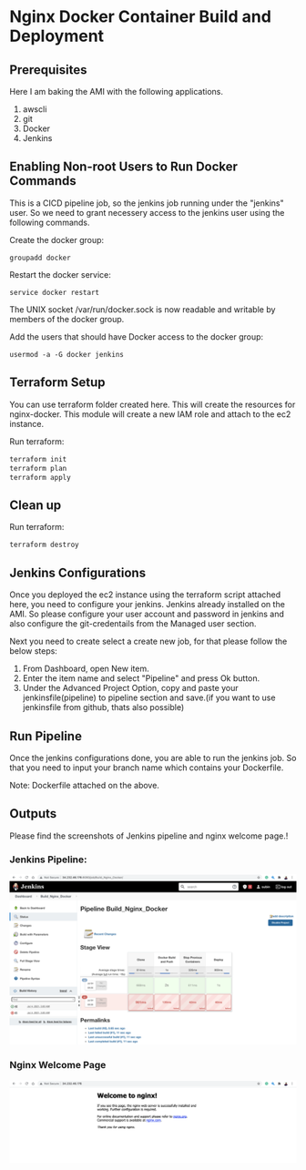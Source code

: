 # Nginx Docker Container Build and Deployment

## Prerequisites

Here I am baking the AMI with the following applications.

1. awscli
2. git 
3. Docker
4. Jenkins

## Enabling Non-root Users to Run Docker Commands

This is a CICD pipeline job, so the jenkins job running under the "jenkins" user. So we need to grant necessery access to the jenkins user using the following commands.

Create the docker group:

```
groupadd docker
```

Restart the docker service:
```
service docker restart
```

The UNIX socket /var/run/docker.sock is now readable and writable by members of the docker group.

Add the users that should have Docker access to the docker group:

```
usermod -a -G docker jenkins
```

## Terraform Setup

You can use terraform folder created here. This will create the resources for nginx-docker. This module will create a new IAM role and attach to the ec2 instance. 

Run terraform:
```
terraform init
terraform plan 
terraform apply 
```

## Clean up

Run terraform:
```
terraform destroy 
```

## Jenkins Configurations

Once you deployed the ec2 instance using the terraform script attached here, you need to configure your  jenkins. Jenkins already installed on the AMI. So please configure your user account and password in jenkins and also configure the git-credentails from the Managed user section.

Next you need to create select a create new job, for that please follow the below steps:

1. From Dashboard, open New item.
2. Enter the item name and select "Pipeline" and press Ok button.
3. Under the Advanced Project Option, copy and paste your jenkinsfile(pipeline) to pipeline section and save.(if you want to use jenkinsfile from github, thats also possible) 

## Run Pipeline

Once the jenkins configurations done, you are able to run the jenkins job. So that you need to input your branch name which contains your Dockerfile. 

Note: Dockerfile attached on the above.

## Outputs

Please find the screenshots of Jenkins pipeline and nginx welcome page.!

### Jenkins Pipeline:

![alt text](https://github.com/subinmt/nginx_docker/blob/main/jenkins.png?raw=true)

### Nginx Welcome Page

![alt text](https://github.com/subinmt/nginx_docker/blob/main/nginx.png?raw=true)


